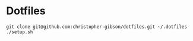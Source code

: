 # Dotfiles

```
git clone git@github.com:christopher-gibson/dotfiles.git ~/.dotfiles
./setup.sh
```

